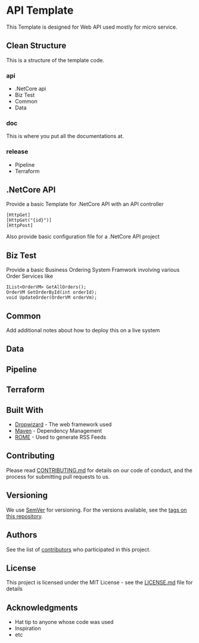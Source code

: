 # API Template

This Template is designed for Web API used mostly for micro service.

## Clean Structure

This is a structure of the template code.

### api

* .NetCore api
* Biz Test
* Common
* Data

### doc

This is where you put all the documentations at.

### release

* Pipeline
* Terraform

## .NetCore API

Provide a basic Template for .NetCore API with an API controller

```
[HttpGet]
[HttpGet("{id}")]
[HttpPost]
```
Also provide basic configuration file for a .NetCore API project

## Biz Test

Provide a basic Business Ordering System Framwork involving various Order Services like

```
IList<OrderVM> GetAllOrders();
OrderVM GetOrderById(int orderId);
void UpdateOrder(OrderVM orderVm);
```

## Common

Add additional notes about how to deploy this on a live system


## Data




## Pipeline





## Terraform





## Built With

* [Dropwizard](http://www.dropwizard.io/1.0.2/docs/) - The web framework used
* [Maven](https://maven.apache.org/) - Dependency Management
* [ROME](https://rometools.github.io/rome/) - Used to generate RSS Feeds

## Contributing

Please read [CONTRIBUTING.md](https://gist.github.com/PurpleBooth/b24679402957c63ec426) for details on our code of conduct, and the process for submitting pull requests to us.

## Versioning

We use [SemVer](http://semver.org/) for versioning. For the versions available, see the [tags on this repository](https://github.com/your/project/tags). 

## Authors

See the list of [contributors](https://github.com/your/project/contributors) who participated in this project.

## License

This project is licensed under the MIT License - see the [LICENSE.md](LICENSE.md) file for details

## Acknowledgments

* Hat tip to anyone whose code was used
* Inspiration
* etc
